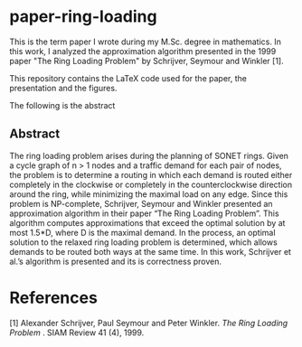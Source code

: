 # paper-ring-loading
This is the term paper I wrote during my M.Sc. degree in mathematics.
In this work, I analyzed the approximation algorithm presented in the 1999 paper "The Ring Loading Problem" by Schrijver, Seymour and Winkler [1].

This repository contains the LaTeX code used for the paper, the presentation and the figures.

The following is the abstract

## Abstract
The ring loading problem arises during the planning of SONET rings. Given a cycle
graph of n > 1 nodes and a traffic demand for each pair of nodes, the problem is to
determine a routing in which each demand is routed either completely in the clockwise
or completely in the counterclockwise direction around the ring, while minimizing the
maximal load on any edge.
Since this problem is NP-complete, Schrijver, Seymour and Winkler presented an
approximation algorithm in their paper “The Ring Loading Problem”. This algorithm
computes approximations that exceed the optimal solution by at most 1.5*D, where D is
the maximal demand. In the process, an optimal solution to the relaxed ring loading
problem is determined, which allows demands to be routed both ways at the same
time.
In this work, Schrijver et al.’s algorithm is presented and its is correctness proven.


# References
[1] Alexander Schrijver, Paul Seymour and Peter Winkler. _The Ring Loading Problem_ . SIAM Review 41 (4), 1999.
